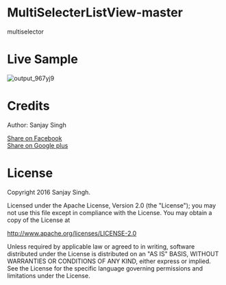 # MultiSelecterListView-master
multiselector


<h1>Live Sample</h1>

![output_967yj9](https://cloud.githubusercontent.com/assets/12843976/14246507/3c01afce-fa85-11e5-8fcf-592b15ab3f94.gif)

<h1>Credits</h1>

Author: Sanjay Singh 

<a href="http://www.facebook.com/sharer.php?u=https://github.com/SamsetDev/MultiSelecterListView-master" class="socialBtn socialBtn--facebook">Share on Facebook</a><br>
<a href="https://plus.google.com/share?url=https://github.com/SamsetDev/MultiSelecterListView-master" class="socialBtn socialBtn--facebook">Share on Google plus</a>

<h1>License</h1>

Copyright 2016 Sanjay Singh.

Licensed under the Apache License, Version 2.0 (the "License");
you may not use this file except in compliance with the License.
You may obtain a copy of the License at

   http://www.apache.org/licenses/LICENSE-2.0

Unless required by applicable law or agreed to in writing, software
distributed under the License is distributed on an "AS IS" BASIS,
WITHOUT WARRANTIES OR CONDITIONS OF ANY KIND, either express or implied.
See the License for the specific language governing permissions and
limitations under the License.
